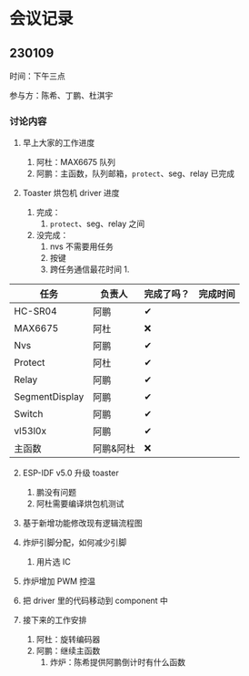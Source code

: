 # 会议记录

## 230109

时间：下午三点

参与方：陈希、丁鹏、杜淇宇

### 讨论内容

1. 早上大家的工作进度
    1. 阿杜：MAX6675 队列
    2. 阿鹏：主函数，队列邮箱，`protect`、seg、relay 已完成
    
2. Toaster 烘包机 driver 进度
    1. 完成：
       1. `protect`、seg、relay 之间
    2. 没完成：
       1. nvs 不需要用任务
       2. 按键
       3. 跨任务通信最花时间
          1. 

| **任务**       | **负责人** | **完成了吗？** | 完成时间 |
| -------------- | ---------- | -------------- | -------------- |
| HC-SR04        | 阿鹏       | ✔             |  |
| MAX6675        | 阿杜       | ❌             |  |
| Nvs            | 阿鹏       | ✔             |  |
| Protect        | 阿杜       | ✔             |  |
| Relay          | 阿鹏       | ✔             |  |
| SegmentDisplay | 阿鹏       | ✔             |  |
| Switch         | 阿鹏       | ✔             |  |
| vl53l0x        | 阿鹏       | ✔             |  |
| 主函数         | 阿鹏&阿杜  | ❌             |  |

2. ESP-IDF v5.0 升级 toaster
   1. 鹏没有问题
   2. 阿杜需要编译烘包机测试

3. 基于新增功能修改现有逻辑流程图
4. 炸炉引脚分配，如何减少引脚
   1. 用片选 IC

5. 炸炉增加 PWM 控温
6. 把 driver 里的代码移动到 component 中
7. 接下来的工作安排
   1. 阿杜：旋转编码器
   2. 阿鹏：继续主函数
      1. 炸炉：陈希提供阿鹏倒计时有什么函数


